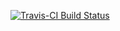 [![Travis-CI Build Status](https://travis-ci.org/rsquaredacademy/testlib.svg?branch=master)](https://travis-ci.org/rsquaredacademy/testlib)
